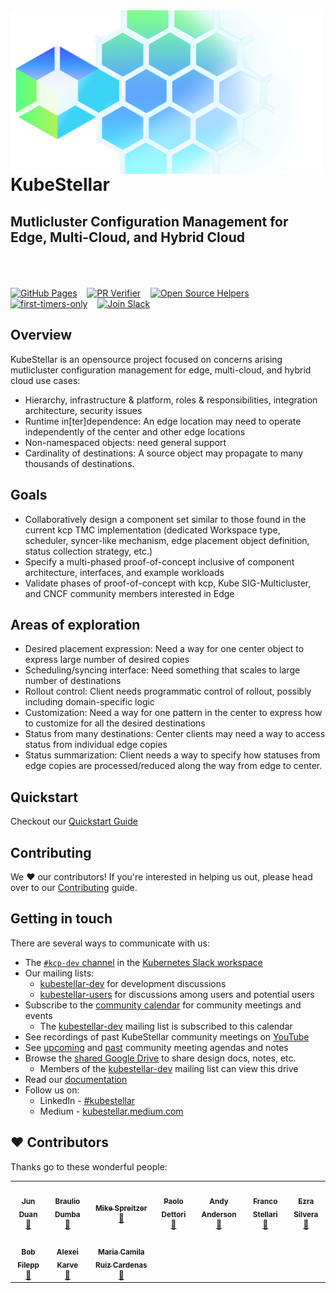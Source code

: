 <img alt="KubeStellar" width="500px" align="left" src="./contrib/logo/kcp-edge-5-white.png" />

<br/>

# KubeStellar
## Mutlicluster Configuration Management for Edge, Multi-Cloud, and Hybrid Cloud
<br/><br/><br/>
[![GitHub Pages](https://github.com/kcp-dev/edge-mc/actions/workflows/gh-pages.yml/badge.svg)](https://github.com/kcp-dev/edge-mc/actions/workflows/gh-pages.yml)&nbsp;&nbsp;&nbsp;
[![PR Verifier](https://github.com/kcp-dev/edge-mc/actions/workflows/pr-verifier.yaml/badge.svg)](https://github.com/kcp-dev/edge-mc/actions/workflows/pr-verifier.yaml)&nbsp;&nbsp;&nbsp;
[![Open Source Helpers](https://www.codetriage.com/kcp-dev/edge-mc/badges/users.svg)](https://www.codetriage.com/kcp-dev/edge-mc)&nbsp;&nbsp;&nbsp;
[![first-timers-only](https://img.shields.io/badge/first--timers--only-friendly-blue.svg?style=flat-square)](https://www.firsttimersonly.com/)&nbsp;&nbsp;&nbsp;
<a href="https://app.slack.com/client/T09NY5SBT/C021U8WSAFK"> 
    <img alt="Join Slack" src="https://img.shields.io/badge/KubeStellar-Join%20Slack-blue?logo=slack">
  </a>
## Overview
KubeStellar is an opensource project focused on concerns arising mutlicluster configuration management for edge, multi-cloud, and hybrid cloud use cases:

- Hierarchy, infrastructure & platform, roles & responsibilities, integration architecture, security issues
- Runtime in[ter]dependence: An edge location may need to operate independently of the center and other edge locations​
- Non-namespaced objects: need general support
- Cardinality of destinations: A source object may propagate to many thousands of destinations. 

## Goals

- Collaboratively design a component set similar to those found in the current kcp TMC implementation (dedicated Workspace type, scheduler, syncer-like mechanism, edge placement object definition, status collection strategy, etc.)
- Specify a multi-phased proof-of-concept inclusive of component architecture, interfaces, and example workloads
- Validate phases of proof-of-concept with kcp, Kube SIG-Multicluster, and CNCF community members interested in Edge

## Areas of exploration

- Desired placement expression​: Need a way for one center object to express large number of desired copies​
- Scheduling/syncing interface​: Need something that scales to large number of destinations​
- Rollout control​: Client needs programmatic control of rollout, possibly including domain-specific logic​
- Customization: Need a way for one pattern in the center to express how to customize for all the desired destinations​
- Status from many destinations​: Center clients may need a way to access status from individual edge copies
- Status summarization​: Client needs a way to specify how statuses from edge copies are processed/reduced along the way from edge to center​.

## Quickstart

Checkout our [Quickstart Guide](https://docs.kubestellar.io/stable/Getting-Started/quickstart/)

## Contributing

We ❤️ our contributors! If you're interested in helping us out, please head over to our [Contributing](https://docs.kubestellar.io/stable/Contribution%20guidelines/CONTRIBUTING/) guide.

## Getting in touch

There are several ways to communicate with us:

- The [`#kcp-dev` channel](https://app.slack.com/client/T09NY5SBT/C021U8WSAFK) in the [Kubernetes Slack workspace](https://slack.k8s.io)
- Our mailing lists:
    - [kubestellar-dev](https://groups.google.com/g/kubestellar-dev) for development discussions
    - [kubestellar-users](https://groups.google.com/g/kubestellar-users) for discussions among users and potential users
- Subscribe to the [community calendar](https://calendar.google.com/calendar/event?action=TEMPLATE&tmeid=MWM4a2loZDZrOWwzZWQzZ29xanZwa3NuMWdfMjAyMzA1MThUMTQwMDAwWiBiM2Q2NWM5MmJlZDdhOTg4NGVmN2ZlOWUzZjZjOGZlZDE2ZjZmYjJmODExZjU3NTBmNTQ3NTY3YTVkZDU4ZmVkQGc&tmsrc=b3d65c92bed7a9884ef7fe9e3f6c8fed16f6fb2f811f5750f547567a5dd58fed%40group.calendar.google.com&scp=ALL) for community meetings and events
    - The [kubestellar-dev](https://groups.google.com/g/kubestellar-dev) mailing list is subscribed to this calendar
- See recordings of past KubeStellar community meetings on [YouTube](https://www.youtube.com/@kubestellar)
- See [upcoming](https://github.com/kcp-dev/edge-mc/issues?q=is%3Aissue+is%3Aopen+label%3Acommunity-meeting) and [past](https://github.com/kcp-dev/edge-mc/issues?q=is%3Aissue+is%3Aclosed+label%3Acommunity-meeting) community meeting agendas and notes
- Browse the [shared Google Drive](https://drive.google.com/drive/folders/1p68MwkX0sYdTvtup0DcnAEsnXElobFLS?usp=sharing) to share design docs, notes, etc.
    - Members of the [kubestellar-dev](https://groups.google.com/g/kubestellar-dev) mailing list can view this drive
- Read our [documentation](https://kubestellar.io)
- Follow us on:
   - LinkedIn - [#kubestellar](https://www.linkedin.com/feed/hashtag/?keywords=kubestellar)
   - Medium - [kubestellar.medium.com](https://medium.com/@kubestellar/list/predefined:e785a0675051:READING_LIST)
   
   
## ❤️ Contributors

Thanks go to these wonderful people:

<!-- ALL-CONTRIBUTORS-LIST:START - Do not remove or modify this section -->
<!-- prettier-ignore-start -->
<!-- markdownlint-disable -->
<table>
  <tr>
    <td align="center"><a href="https://github.com/waltforme"><img src="https://avatars.githubusercontent.com/u/8633434?v=4" width="100px;" alt=""/><br /><sub><b>Jun Duan</b></sub></a><br /><a href="https://github.com/kcp-dev/edge-mc/issues?q=assignee%3Awaltforme+" title="Contributed PRs">👀</a></td>
    <td align="center"><a href="https://github.com/dumb0002"><img src="https://avatars.githubusercontent.com/u/25727844?v=4" width="100px;" alt=""/><br /><sub><b>Braulio Dumba</b></sub></a><br /><a href="https://github.com/kcp-dev/edge-mc/issues?q=assignee%3Adumb0002+" title="Contributed PRs">👀</a></td>
    <td align="center"><a href="https://github.com/MikeSpreitzer"><img src="https://avatars.githubusercontent.com/u/14296719?v=4" width="100px;" alt=""/><br /><sub><b>Mike Spreitzer</b></sub></a><br /><a href="https://github.com/kcp-dev/edge-mc/pulls?q=is%3Apr+reviewed-by%3AMikeSpreitzer" title="Reviewed Pull Requests">👀</a></td>
    <td align="center"><a href="https://github.com/pdettori"><img src="https://avatars.githubusercontent.com/u/6678093?v=4" width="100px;" alt=""/><br /><sub><b>Paolo Dettori</b></sub></a><br /><a href=https://github.com/kcp-dev/edge-mc/issues?q=assignee%3Apdettori+" title="Contributed PRs">👀</a></td>
    <td align="center"><a href="https://github.com/clubanderson"><img src="https://avatars.githubusercontent.com/u/407614?v=4" width="100px;" alt=""/><br /><sub><b>Andy Anderson</b></sub></a><br /><a href="https://github.com/kcp-dev/edge-mc/pulls?q=is%3Apr+reviewed-by%3Aclubanderson" title="Reviewed Pull Requests">👀</a></td>
    <td align="center"><a href="https://github.com/francostellari"><img src="https://avatars.githubusercontent.com/u/50019234?v=4" width="100px;" alt=""/><br /><sub><b>Franco Stellari</b></sub></a><br /><a href="https://github.com/kcp-dev/edge-mc/issues?q=assignee%3Afrancostellari+" title="Contributed PRs">👀</a></td>
    <td align="center"><a href="https://github.com/ezrasilvera"><img src="https://avatars.githubusercontent.com/u/13567561?v=4" width="100px;" alt=""/><br /><sub><b>Ezra Silvera</b></sub></a><br /><a href="https://github.com/kcp-dev/edge-mc/pulls?q=is%3Apr+reviewed-by%3Aezrasilvera" title="Reviewed Pull Requests">👀</a></td>
  </tr>
  <tr>
    <td align="center"><a href="https://github.com/fileppb"><img src="https://avatars.githubusercontent.com/u/124100147?v=4" width="100px;" alt=""/><br /><sub><b>Bob Filepp</b></sub></a><br /><a href="https://github.com/kcp-dev/edge-mc/issues?q=assignee%3Afileppb+" title="Contributed PRs">👀</a></td>
    <td align="center"><a href="https://github.com/thinkahead"><img src="https://avatars.githubusercontent.com/u/7507482?v=4" width="100px;" alt=""/><br /><sub><b>Alexei Karve</b></sub></a><br /><a href="https://github.com/kcp-dev/edge-mc/issues?q=assignee%3Athinkahead+" title="Contributed PRs">👀</a></td>
    <td align="center"><a href="https://github.com/mra-ruiz"><img src="https://avatars.githubusercontent.com/u/16118462?v=4" width="100px;" alt=""/><br /><sub><b>Maria Camila Ruiz Cardenas</b></sub></a><br /><a href="https://github.com/kcp-dev/edge-mc/issues?q=assignee%3Amra-ruiz+" title="Contributed PRs">👀</a></td>
  </tr>

</table>

<!-- markdownlint-restore -->
<!-- prettier-ignore-end -->

<!-- ALL-CONTRIBUTORS-LIST:END -->
